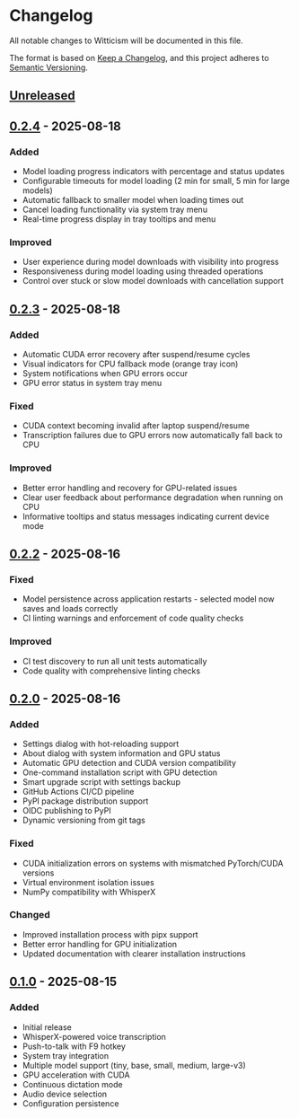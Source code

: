 # Changelog

All notable changes to Witticism will be documented in this file.

The format is based on [Keep a Changelog](https://keepachangelog.com/en/1.0.0/),
and this project adheres to [Semantic Versioning](https://semver.org/spec/v2.0.0.html).

## [Unreleased]

## [0.2.4] - 2025-08-18

### Added
- Model loading progress indicators with percentage and status updates
- Configurable timeouts for model loading (2 min for small, 5 min for large models)
- Automatic fallback to smaller model when loading times out
- Cancel loading functionality via system tray menu
- Real-time progress display in tray tooltips and menu

### Improved
- User experience during model downloads with visibility into progress
- Responsiveness during model loading using threaded operations
- Control over stuck or slow model downloads with cancellation support

## [0.2.3] - 2025-08-18

### Added
- Automatic CUDA error recovery after suspend/resume cycles
- Visual indicators for CPU fallback mode (orange tray icon)
- System notifications when GPU errors occur
- GPU error status in system tray menu

### Fixed
- CUDA context becoming invalid after laptop suspend/resume
- Transcription failures due to GPU errors now automatically fall back to CPU

### Improved
- Better error handling and recovery for GPU-related issues
- Clear user feedback about performance degradation when running on CPU
- Informative tooltips and status messages indicating current device mode

## [0.2.2] - 2025-08-16

### Fixed
- Model persistence across application restarts - selected model now saves and loads correctly
- CI linting warnings and enforcement of code quality checks

### Improved
- CI test discovery to run all unit tests automatically
- Code quality with comprehensive linting checks

## [0.2.0] - 2025-08-16

### Added
- Settings dialog with hot-reloading support
- About dialog with system information and GPU status
- Automatic GPU detection and CUDA version compatibility
- One-command installation script with GPU detection
- Smart upgrade script with settings backup
- GitHub Actions CI/CD pipeline
- PyPI package distribution support
- OIDC publishing to PyPI
- Dynamic versioning from git tags

### Fixed
- CUDA initialization errors on systems with mismatched PyTorch/CUDA versions
- Virtual environment isolation issues
- NumPy compatibility with WhisperX

### Changed
- Improved installation process with pipx support
- Better error handling for GPU initialization
- Updated documentation with clearer installation instructions

## [0.1.0] - 2025-08-15

### Added
- Initial release
- WhisperX-powered voice transcription
- Push-to-talk with F9 hotkey
- System tray integration
- Multiple model support (tiny, base, small, medium, large-v3)
- GPU acceleration with CUDA
- Continuous dictation mode
- Audio device selection
- Configuration persistence

[Unreleased]: https://github.com/Aaronontheweb/witticism/compare/v0.2.4...HEAD
[0.2.4]: https://github.com/Aaronontheweb/witticism/compare/v0.2.3...v0.2.4
[0.2.3]: https://github.com/Aaronontheweb/witticism/compare/v0.2.2...v0.2.3
[0.2.2]: https://github.com/Aaronontheweb/witticism/compare/v0.2.0...v0.2.2
[0.2.0]: https://github.com/Aaronontheweb/witticism/compare/v0.1.0...v0.2.0
[0.1.0]: https://github.com/Aaronontheweb/witticism/releases/tag/v0.1.0